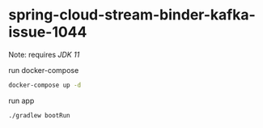 # spring-cloud-stream-binder-kafka-issue-1044

Note: requires *JDK 11*

run docker-compose
```bash
docker-compose up -d
```

run app
```bash
./gradlew bootRun
```